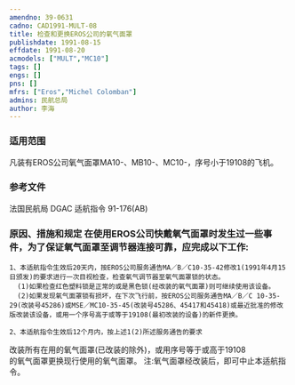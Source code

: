 ```yaml
---
amendno: 39-0631  
cadno: CAD1991-MULT-08  
title: 检查和更换EROS公司的氧气面罩  
publishdate: 1991-08-15  
effdate: 1991-08-20  
acmodels: ["MULT","MC10"]  
tags: []  
engs: []  
pns: []  
mfrs: ["Eros","Michel Colomban"]  
admins: 民航总局  
author: 李海  
---
```

  
### 适用范围  
凡装有EROS公司氧气面罩MA10-、MB10-、MC10-，序号小于19108的飞机。  
  
<!--more-->  
### 参考文件
法国民航局 DGAC 适航指令 91-176(AB)  
  
### 原因、措施和规定     在使用EROS公司快戴氧气面罩时发生过一些事件，为了保证氧气面罩至调节器连接可靠，应完成以下工作:  
    1、本适航指令生效后20天内，按EROS公司服务通告MA／B／C10-35-42修改1(1991年4月15日颁发)的要求进行一次目视检查，检查氧气调节器至氧气面罩锁的状态。  
      (1)如果检查红色塑料锁是正常的或是黑色锁(经改装的氧气面罩)则可继续使用该设备。  
      (2)如果发现氧气面罩锁有损坏，在下次飞行前，按EROS公司服务通告MA／B／C 10-35-29(改装号45286)或MSE／MC10-35-45(改装号45286、45417和45418)或最近批准的修改版改装该设备，或用一个序号高于或等于19108(最初改装的设备)的新件更换。  
  
    2、本适航指令生效后12个月内，按上述1(2)所述服务通告的要求  
      
改装所有在用的氧气面罩(已改装的除外)，或用序号等于或高于19108  
的氧气面罩更换现行使用的氧气面罩。 注:氧气面罩经改装后，即可中止本适航指令。  
